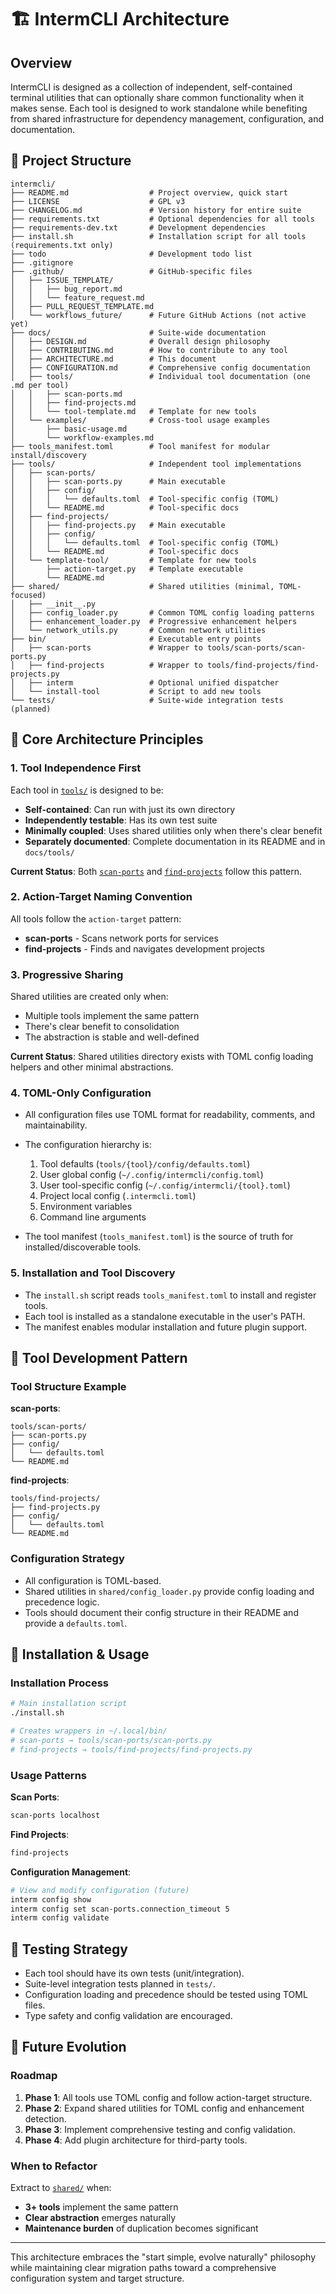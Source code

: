 # 🏗️ IntermCLI Architecture

## Overview

IntermCLI is designed as a collection of independent, self-contained terminal utilities that can optionally share common functionality when it makes sense. Each tool is designed to work standalone while benefiting from shared infrastructure for dependency management, configuration, and documentation.

## 📁 Project Structure

```
intermcli/
├── README.md                  # Project overview, quick start
├── LICENSE                    # GPL v3
├── CHANGELOG.md               # Version history for entire suite
├── requirements.txt           # Optional dependencies for all tools
├── requirements-dev.txt       # Development dependencies
├── install.sh                 # Installation script for all tools (requirements.txt only)
├── todo                       # Development todo list
├── .gitignore
├── .github/                   # GitHub-specific files
│   ├── ISSUE_TEMPLATE/
│   │   ├── bug_report.md
│   │   └── feature_request.md
│   ├── PULL_REQUEST_TEMPLATE.md
│   └── workflows_future/      # Future GitHub Actions (not active yet)
├── docs/                      # Suite-wide documentation
│   ├── DESIGN.md              # Overall design philosophy
│   ├── CONTRIBUTING.md        # How to contribute to any tool
│   ├── ARCHITECTURE.md        # This document
│   ├── CONFIGURATION.md       # Comprehensive config documentation
│   ├── tools/                 # Individual tool documentation (one .md per tool)
│   │   ├── scan-ports.md
│   │   ├── find-projects.md
│   │   └── tool-template.md   # Template for new tools
│   └── examples/              # Cross-tool usage examples
│       ├── basic-usage.md
│       └── workflow-examples.md
├── tools_manifest.toml        # Tool manifest for modular install/discovery
├── tools/                     # Independent tool implementations
│   ├── scan-ports/
│   │   ├── scan-ports.py      # Main executable
│   │   ├── config/
│   │   │   └── defaults.toml  # Tool-specific config (TOML)
│   │   └── README.md          # Tool-specific docs
│   ├── find-projects/
│   │   ├── find-projects.py   # Main executable
│   │   ├── config/
│   │   │   └── defaults.toml  # Tool-specific config (TOML)
│   │   └── README.md          # Tool-specific docs
│   └── template-tool/         # Template for new tools
│       ├── action-target.py   # Template executable
│       └── README.md
├── shared/                    # Shared utilities (minimal, TOML-focused)
│   ├── __init__.py
│   ├── config_loader.py       # Common TOML config loading patterns
│   ├── enhancement_loader.py  # Progressive enhancement helpers
│   └── network_utils.py       # Common network utilities
├── bin/                       # Executable entry points
│   ├── scan-ports             # Wrapper to tools/scan-ports/scan-ports.py
│   ├── find-projects          # Wrapper to tools/find-projects/find-projects.py
│   ├── interm                 # Optional unified dispatcher
│   └── install-tool           # Script to add new tools
└── tests/                     # Suite-wide integration tests (planned)
```

## 🎯 Core Architecture Principles

### 1. Tool Independence First

Each tool in [`tools/`](tools/) is designed to be:
- **Self-contained**: Can run with just its own directory
- **Independently testable**: Has its own test suite
- **Minimally coupled**: Uses shared utilities only when there's clear benefit
- **Separately documented**: Complete documentation in its README and in `docs/tools/`

**Current Status**: Both [`scan-ports`](tools/scan-ports/) and [`find-projects`](tools/find-projects/) follow this pattern.

### 2. Action-Target Naming Convention

All tools follow the `action-target` pattern:
- **scan-ports** - Scans network ports for services
- **find-projects** - Finds and navigates development projects

### 3. Progressive Sharing

Shared utilities are created only when:
- Multiple tools implement the same pattern
- There's clear benefit to consolidation
- The abstraction is stable and well-defined

**Current Status**: Shared utilities directory exists with TOML config loading helpers and other minimal abstractions.

### 4. TOML-Only Configuration

- All configuration files use TOML format for readability, comments, and maintainability.
- The configuration hierarchy is:
    1. Tool defaults (`tools/{tool}/config/defaults.toml`)
    2. User global config (`~/.config/intermcli/config.toml`)
    3. User tool-specific config (`~/.config/intermcli/{tool}.toml`)
    4. Project local config (`.intermcli.toml`)
    5. Environment variables
    6. Command line arguments

- The tool manifest (`tools_manifest.toml`) is the source of truth for installed/discoverable tools.

### 5. Installation and Tool Discovery

- The `install.sh` script reads `tools_manifest.toml` to install and register tools.
- Each tool is installed as a standalone executable in the user's PATH.
- The manifest enables modular installation and future plugin support.

## 🔧 Tool Development Pattern

### Tool Structure Example

**scan-ports**:
```
tools/scan-ports/
├── scan-ports.py
├── config/
│   └── defaults.toml
└── README.md
```

**find-projects**:
```
tools/find-projects/
├── find-projects.py
├── config/
│   └── defaults.toml
└── README.md
```

### Configuration Strategy

- All configuration is TOML-based.
- Shared utilities in `shared/config_loader.py` provide config loading and precedence logic.
- Tools should document their config structure in their README and provide a `defaults.toml`.

## 🚀 Installation & Usage

### Installation Process

```bash
# Main installation script
./install.sh

# Creates wrappers in ~/.local/bin/
# scan-ports → tools/scan-ports/scan-ports.py
# find-projects → tools/find-projects/find-projects.py
```

### Usage Patterns

**Scan Ports**:
```bash
scan-ports localhost
```

**Find Projects**:
```bash
find-projects
```

**Configuration Management**:
```bash
# View and modify configuration (future)
interm config show
interm config set scan-ports.connection_timeout 5
interm config validate
```

## 🧪 Testing Strategy

- Each tool should have its own tests (unit/integration).
- Suite-level integration tests planned in `tests/`.
- Configuration loading and precedence should be tested using TOML files.
- Type safety and config validation are encouraged.

## 🔮 Future Evolution

### Roadmap

1. **Phase 1**: All tools use TOML config and follow action-target structure.
2. **Phase 2**: Expand shared utilities for TOML config and enhancement detection.
3. **Phase 3**: Implement comprehensive testing and config validation.
4. **Phase 4**: Add plugin architecture for third-party tools.

### When to Refactor

Extract to [`shared/`](shared/) when:
- **3+ tools** implement the same pattern
- **Clear abstraction** emerges naturally  
- **Maintenance burden** of duplication becomes significant

---

This architecture embraces the "start simple, evolve naturally" philosophy while maintaining clear migration paths toward a comprehensive configuration system and target structure.